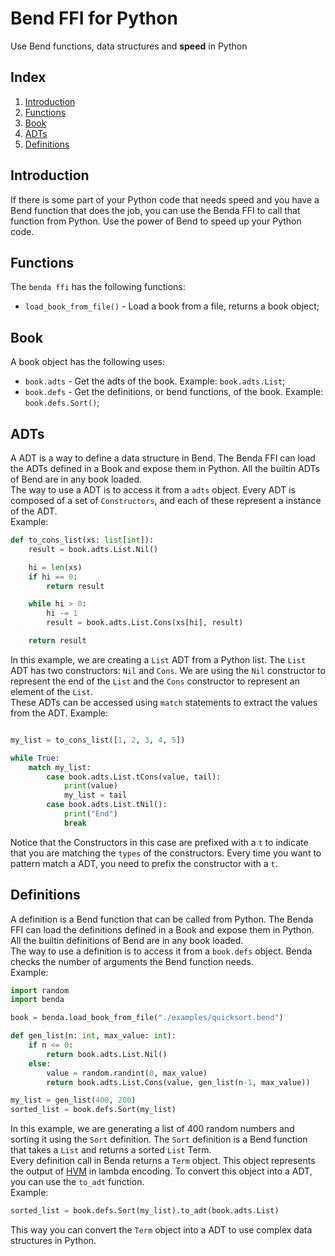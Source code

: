 <h1>Bend FFI for Python</h1>
<p>Use Bend functions, data structures and <strong>speed</strong> in Python</p>

## Index
1. [Introduction](#introduction)
2. [Functions](#functions)
3. [Book](#book)
4. [ADTs](#adts)
5. [Definitions](#definitions)

## Introduction

If there is some part of your Python code that needs speed and you have a Bend function that does the job, you can use the Benda FFI to call that function from Python. Use the power of Bend to speed up your Python code.

## Functions

The `benda ffi` has the following functions:

- `load_book_from_file()` - Load a book from a file, returns a book object;

## Book

A book object has the following uses:

- `book.adts` - Get the adts of the book. Example: `book.adts.List`;
- `book.defs` - Get the definitions, or bend functions, of the book. Example: `book.defs.Sort()`;

## ADTs

A ADT is a way to define a data structure in Bend. The Benda FFI can load the ADTs defined in a Book and expose them in Python. All the builtin ADTs of Bend are in any book loaded.<br>
The way to use a ADT is to access it from a `adts` object. Every ADT is composed of a set of `Constructors`, and each of these represent a instance of the ADT.<br>
Example:

``` python
def to_cons_list(xs: list[int]):
    result = book.adts.List.Nil()

    hi = len(xs)
    if hi == 0:
        return result

    while hi > 0:
        hi -= 1
        result = book.adts.List.Cons(xs[hi], result)

    return result

```

In this example, we are creating a `List` ADT from a Python list. The `List` ADT has two constructors: `Nil` and `Cons`. We are using the `Nil` constructor to represent the end of the `List` and the `Cons` constructor to represent an element of the `List`.<br>
These ADTs can be accessed using `match` statements to extract the values from the ADT. Example:

``` python

my_list = to_cons_list([1, 2, 3, 4, 5])

while True:
    match my_list:
        case book.adts.List.tCons(value, tail):
            print(value)
            my_list = tail
        case book.adts.List.tNil():
            print("End")
            break

```

Notice that the Constructors in this case are prefixed with a `t` to indicate that you are matching the `types` of the constructors. Every time you want to pattern match a ADT, you need to prefix the constructor with a `t`.<br>

## Definitions

A definition is a Bend function that can be called from Python. The Benda FFI can load the definitions defined in a Book and expose them in Python. All the builtin definitions of Bend are in any book loaded.<br>
The way to use a definition is to access it from a `book.defs` object. Benda checks the number of arguments the Bend function needs.<br>Example:

``` python
import random
import benda

book = benda.load_book_from_file("./examples/quicksort.bend")

def gen_list(n: int, max_value: int):
    if n <= 0:
        return book.adts.List.Nil()
    else:
        value = random.randint(0, max_value)
        return book.adts.List.Cons(value, gen_list(n-1, max_value))

my_list = gen_list(400, 200)
sorted_list = book.defs.Sort(my_list)

```

In this example, we are generating a list of 400 random numbers and sorting it using the `Sort` definition. The `Sort` definition is a Bend function that takes a `List` and returns a sorted `List` Term.<br>
Every definition call in Benda returns a `Term` object. This object represents the output of [HVM](https://github.com/HigherOrderCO/HVM) in lambda encoding. To convert this object into a ADT, you can use the `to_adt` function.<br>Example:

``` python
sorted_list = book.defs.Sort(my_list).to_adt(book.adts.List)
```

This way you can convert the `Term` object into a ADT to use complex data structures in Python.<br>
